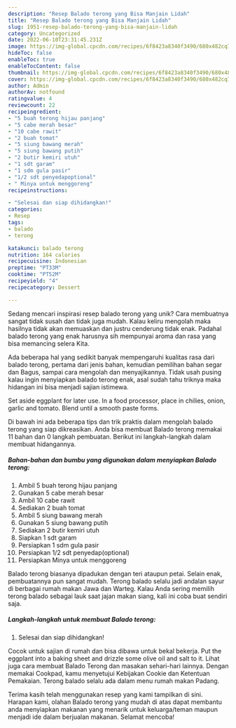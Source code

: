 ```yaml
---
description: "Resep Balado terong yang Bisa Manjain Lidah"
title: "Resep Balado terong yang Bisa Manjain Lidah"
slug: 1951-resep-balado-terong-yang-bisa-manjain-lidah
category: Uncategorized
date: 2022-06-10T23:31:45.231Z
image: https://img-global.cpcdn.com/recipes/6f8423a8340f3490/680x482cq70/balado-terong-foto-resep-utama.jpg
hideToc: false
enableToc: true
enableTocContent: false
thumbnail: https://img-global.cpcdn.com/recipes/6f8423a8340f3490/680x482cq70/balado-terong-foto-resep-utama.jpg
cover: https://img-global.cpcdn.com/recipes/6f8423a8340f3490/680x482cq70/balado-terong-foto-resep-utama.jpg
author: Admin
authorAv: notfound
ratingvalue: 4
reviewcount: 22
recipeingredient:
- "5 buah terong hijau panjang"
- "5 cabe merah besar"
- "10 cabe rawit"
- "2 buah tomat"
- "5 siung bawang merah"
- "5 siung bawang putih"
- "2 butir kemiri utuh"
- "1 sdt garam"
- "1 sdm gula pasir"
- "1/2 sdt penyedapoptional"
- " Minya untuk menggoreng"
recipeinstructions:

- "Selesai dan siap dihidangkan!"
categories:
- Resep
tags:
- balado
- terong

katakunci: balado terong 
nutrition: 164 calories
recipecuisine: Indonesian
preptime: "PT33M"
cooktime: "PT52M"
recipeyield: "4"
recipecategory: Dessert

---
```





Sedang mencari inspirasi resep balado terong yang unik? Cara membuatnya sangat tidak susah dan tidak juga mudah. Kalau keliru mengolah maka hasilnya tidak akan memuaskan dan justru cenderung tidak enak. Padahal balado terong yang enak harusnya sih mempunyai aroma dan rasa yang bisa memancing selera Kita.





Ada beberapa hal yang sedikit banyak mempengaruhi kualitas rasa dari balado terong, pertama dari jenis bahan, kemudian pemilihan bahan segar dan Bagus, sampai cara mengolah dan menyajikannya. Tidak usah pusing kalau ingin menyiapkan balado terong enak,      asal sudah tahu triknya maka hidangan ini bisa menjadi sajian istimewa.














Set aside eggplant for later use. In a food processor, place in chilies, onion, garlic and tomato. Blend until a smooth paste forms.






Di bawah ini ada beberapa tips dan trik praktis dalam mengolah balado terong yang siap dikreasikan. Anda bisa membuat Balado terong memakai 11 bahan dan 0 langkah pembuatan. Berikut ini langkah-langkah dalam membuat hidangannya.

<!--inarticleads1-->

##### Bahan-bahan dan bumbu yang digunakan dalam menyiapkan Balado terong:

1. Ambil 5 buah terong hijau panjang
1. Gunakan 5 cabe merah besar
1. Ambil 10 cabe rawit
1. Sediakan 2 buah tomat
1. Ambil 5 siung bawang merah
1. Gunakan 5 siung bawang putih
1. Sediakan 2 butir kemiri utuh
1. Siapkan 1 sdt garam
1. Persiapkan 1 sdm gula pasir
1. Persiapkan 1/2 sdt penyedap(optional)
1. Persiapkan  Minya untuk menggoreng


Balado terong biasanya dipadukan dengan teri ataupun petai. Selain enak, pembuatannya pun sangat mudah. Terong balado selalu jadi andalan sayur di berbagai rumah makan Jawa dan Warteg. Kalau Anda sering memilih terong balado sebagai lauk saat jajan makan siang, kali ini coba buat sendiri saja. 

<!--inarticleads2-->

##### Langkah-langkah untuk membuat Balado terong:


1. Selesai dan siap dihidangkan!

Cocok untuk sajian di rumah dan bisa dibawa untuk bekal bekerja. Put the eggplant into a baking sheet and drizzle some olive oil and salt to it. Lihat juga cara membuat Balado Terong dan masakan sehari-hari lainnya. Dengan memakai Cookpad, kamu menyetujui Kebijakan Cookie dan Ketentuan Pemakaian. Terong balado selalu ada dalam menu rumah makan Padang. 

Terima kasih telah menggunakan resep yang kami tampilkan di sini. Harapan kami, olahan Balado terong yang mudah di atas dapat membantu anda menyiapkan makanan yang menarik untuk keluarga/teman maupun menjadi ide dalam berjualan makanan. Selamat mencoba!
